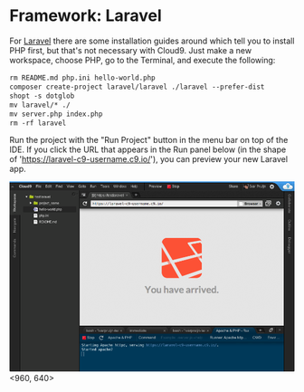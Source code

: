 # Framework: Laravel
For [Laravel](http://laravel.com/) there are some installation guides around which tell you to install PHP first, but that's not necessary with Cloud9.
Just make a new workspace, choose PHP, go to the Terminal, and execute the following:

    rm README.md php.ini hello-world.php
    composer create-project laravel/laravel ./laravel --prefer-dist
    shopt -s dotglob
    mv laravel/* ./ 
    mv server.php index.php
    rm -rf laravel

Run the project with the "Run Project" button in the menu bar on top of the IDE.
If you click the URL that appears in the Run panel below (in the shape of 'https://laravel-c9-username.c9.io/'), you can preview your new Laravel app.

![Run Panel](./resources/images/laravelWorkspaceRunning.png)<960, 640>
